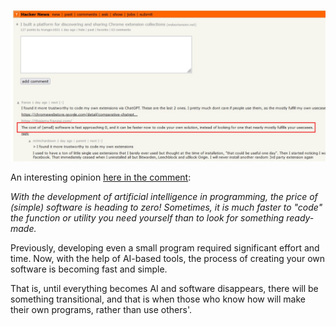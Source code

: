 <!--
date: 2024-12-25T00:40:41
photo: ![Photo](2024-12-25-00-40-41.jpg)


-->

![Photo](2024-12-25-00-40-41.jpg)

An interesting opinion [here in the comment](https://news.ycombinator.com/item?id=42492753):

_With the development of artificial intelligence in programming, the price of (simple) software is heading to zero! Sometimes, it is much faster to "code" the function or utility you need yourself than to look for something ready-made._ 

Previously, developing even a small program required significant effort and time. Now, with the help of AI-based tools, the process of creating your own software is becoming fast and simple.

That is, until everything becomes AI and software disappears, there will be something transitional, and that is when those who know how will make their own programs, rather than use others'.